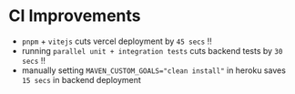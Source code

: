 # CI Improvements
- `pnpm` + `vitejs` cuts vercel deployment by `45 secs` :bangbang:
- running `parallel unit + integration tests`  cuts backend tests by `30 secs` :bangbang:
- manually setting `MAVEN_CUSTOM_GOALS="clean install"` in heroku saves `15 secs` in backend deployment